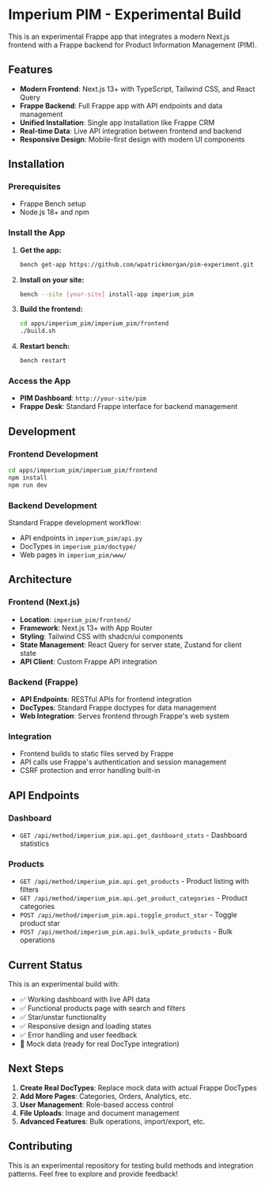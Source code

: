# Imperium PIM - Experimental Build

This is an experimental Frappe app that integrates a modern Next.js frontend with a Frappe backend for Product Information Management (PIM).

## Features

- **Modern Frontend**: Next.js 13+ with TypeScript, Tailwind CSS, and React Query
- **Frappe Backend**: Full Frappe app with API endpoints and data management
- **Unified Installation**: Single app installation like Frappe CRM
- **Real-time Data**: Live API integration between frontend and backend
- **Responsive Design**: Mobile-first design with modern UI components

## Installation

### Prerequisites
- Frappe Bench setup
- Node.js 18+ and npm

### Install the App

1. **Get the app:**
   ```bash
   bench get-app https://github.com/wpatrickmorgan/pim-experiment.git
   ```

2. **Install on your site:**
   ```bash
   bench --site [your-site] install-app imperium_pim
   ```

3. **Build the frontend:**
   ```bash
   cd apps/imperium_pim/imperium_pim/frontend
   ./build.sh
   ```

4. **Restart bench:**
   ```bash
   bench restart
   ```

### Access the App

- **PIM Dashboard**: `http://your-site/pim`
- **Frappe Desk**: Standard Frappe interface for backend management

## Development

### Frontend Development
```bash
cd apps/imperium_pim/imperium_pim/frontend
npm install
npm run dev
```

### Backend Development
Standard Frappe development workflow:
- API endpoints in `imperium_pim/api.py`
- DocTypes in `imperium_pim/doctype/`
- Web pages in `imperium_pim/www/`

## Architecture

### Frontend (Next.js)
- **Location**: `imperium_pim/frontend/`
- **Framework**: Next.js 13+ with App Router
- **Styling**: Tailwind CSS with shadcn/ui components
- **State Management**: React Query for server state, Zustand for client state
- **API Client**: Custom Frappe API integration

### Backend (Frappe)
- **API Endpoints**: RESTful APIs for frontend integration
- **DocTypes**: Standard Frappe doctypes for data management
- **Web Integration**: Serves frontend through Frappe's web system

### Integration
- Frontend builds to static files served by Frappe
- API calls use Frappe's authentication and session management
- CSRF protection and error handling built-in

## API Endpoints

### Dashboard
- `GET /api/method/imperium_pim.api.get_dashboard_stats` - Dashboard statistics

### Products
- `GET /api/method/imperium_pim.api.get_products` - Product listing with filters
- `GET /api/method/imperium_pim.api.get_product_categories` - Product categories
- `POST /api/method/imperium_pim.api.toggle_product_star` - Toggle product star
- `POST /api/method/imperium_pim.api.bulk_update_products` - Bulk operations

## Current Status

This is an experimental build with:
- ✅ Working dashboard with live API data
- ✅ Functional products page with search and filters
- ✅ Star/unstar functionality
- ✅ Responsive design and loading states
- ✅ Error handling and user feedback
- 🔄 Mock data (ready for real DocType integration)

## Next Steps

1. **Create Real DocTypes**: Replace mock data with actual Frappe DocTypes
2. **Add More Pages**: Categories, Orders, Analytics, etc.
3. **User Management**: Role-based access control
4. **File Uploads**: Image and document management
5. **Advanced Features**: Bulk operations, import/export, etc.

## Contributing

This is an experimental repository for testing build methods and integration patterns. Feel free to explore and provide feedback!

